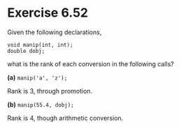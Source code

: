 Exercise 6.52
=============

Given the following declarations,

    void manip(int, int);
    double dobj;

what is the rank of each conversion in the following calls?

**(a)** `manip('a', 'z');`

Rank is 3, through promotion.

**(b)** `manip(55.4, dobj);`

Rank is 4, though arithmetic conversion.

